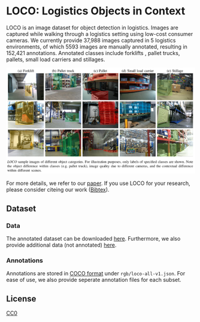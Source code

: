 # LOCO: Logistics Objects in Context

LOCO is an image dataset for object detection in logistics. Images are captured while walking through a logistics setting using low-cost consumer cameras. We currently provide 37,988 images captured in 5 logistics environments, of which 5593 images are manually annotated, resulting in 152,421 annotations. Annotated classes include forklifts , pallet trucks, pallets, small load carriers and stillages.  

<div style="text-align:center"><img src="./assets/loco_sample_images.png" /></div>

For more details, we refer to our [paper](https://mediatum.ub.tum.de/doc/1578845/1578845.pdf). If you use LOCO for your research, please consider citeing our work ([Bibtex](https://mediatum.ub.tum.de/export/1578845/bibtex)).

## Dataset
### Data
The annotated dataset can be downloaded [here](https://syncandshare.lrz.de/dl/fiLs87iyphDhmTKh7Xb347sG/dataset.zip). Furthermore, we also provide additional data (not annotated) [here](https://syncandshare.lrz.de/dl/fiqZVRQHJFtmkDx8ghhCBM9/not-annotated-dataset).
### Annotations 
Annotations are stored in [COCO format](https://cocodataset.org/#format-data) under `rgb/loco-all-v1.json`. For ease of use, we also provide seperate annotation files for each subset. 

## License
[CC0](./License) 

